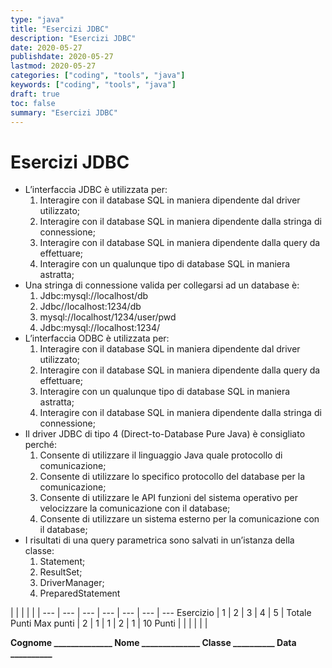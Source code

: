 ```yaml
---
type: "java"
title: "Esercizi JDBC"
description: "Esercizi JDBC"
date: 2020-05-27
publishdate: 2020-05-27
lastmod: 2020-05-27
categories: ["coding", "tools", "java"]
keywords: ["coding", "tools", "java"]
draft: true
toc: false
summary: "Esercizi JDBC"
---
```


# Esercizi JDBC

- L’interfaccia JDBC è utilizzata per:
  1. Interagire con il database SQL in maniera dipendente dal driver utilizzato;
  2. Interagire con il database SQL in maniera dipendente dalla stringa di connessione;
  3. Interagire con il database SQL in maniera dipendente dalla query da effettuare;
  4. Interagire con un qualunque tipo di database SQL in maniera astratta;
- Una stringa di connessione valida per collegarsi ad un database è:
  1. Jdbc:mysql://localhost/db
  2. Jdbc//localhost:1234/db
  3. mysql://localhost/1234/user/pwd
  4. Jdbc:mysql://localhost:1234/
- L’interfaccia ODBC è utilizzata per:
  1. Interagire con il database SQL in maniera dipendente dal driver utilizzato;
  2. Interagire con il database SQL in maniera dipendente dalla query da effettuare;
  3. Interagire con un qualunque tipo di database SQL in maniera astratta;
  4. Interagire con il database SQL in maniera dipendente dalla stringa di connessione;
- Il driver JDBC di tipo 4 (Direct-to-Database Pure Java) è consigliato perché:
  1. Consente di utilizzare il linguaggio Java quale protocollo di comunicazione;
  2. Consente di utilizzare lo specifico protocollo del database per la comunicazione;
  3. Consente di utilizzare le API funzioni del sistema operativo per velocizzare la comunicazione con il database;
  4. Consente di utilizzare un sistema esterno per la comunicazione con il database;
- I risultati di una query parametrica sono salvati in un’istanza della classe:
  1. Statement;
  2. ResultSet;
  3. DriverManager;
  4. PreparedStatement

<!-- markdownlint-disable MD009 MD036 -->

 |              |     |     |     |     | 
---       | --- | --- | --- | --- | --- | ---
Esercizio |  1  |  2  |  3  |  4  |  5  | Totale Punti
Max punti |  2  |  1  |  1  |  2  |  1  | 10
Punti     |     |     |     |     |     | 

**Cognome ______________ Nome ______________ Classe __________ Data __________**

<!-- markdownlint-enable MD009 MD036 -->
